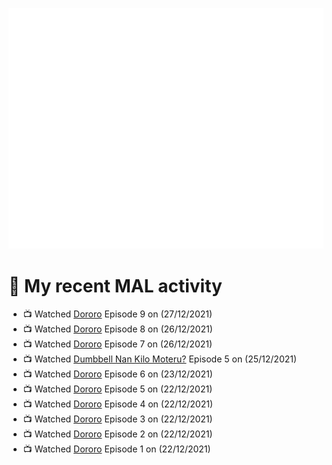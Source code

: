 ![Metrics](https://github.com/noxan-dev/noxan-dev/blob/main/github-metrics.svg)

# 🌸 My recent MAL activity

<!-- MAL_ACTIVITY:start -->

- 📺 Watched [Dororo](https://myanimelist.net/anime/37520) Episode 9 on (27/12/2021)
- 📺 Watched [Dororo](https://myanimelist.net/anime/37520) Episode 8 on (26/12/2021)
- 📺 Watched [Dororo](https://myanimelist.net/anime/37520) Episode 7 on (26/12/2021)
- 📺 Watched [Dumbbell Nan Kilo Moteru?](https://myanimelist.net/anime/39026) Episode 5 on (25/12/2021)
- 📺 Watched [Dororo](https://myanimelist.net/anime/37520) Episode 6 on (23/12/2021)
- 📺 Watched [Dororo](https://myanimelist.net/anime/37520) Episode 5 on (22/12/2021)
- 📺 Watched [Dororo](https://myanimelist.net/anime/37520) Episode 4 on (22/12/2021)
- 📺 Watched [Dororo](https://myanimelist.net/anime/37520) Episode 3 on (22/12/2021)
- 📺 Watched [Dororo](https://myanimelist.net/anime/37520) Episode 2 on (22/12/2021)
- 📺 Watched [Dororo](https://myanimelist.net/anime/37520) Episode 1 on (22/12/2021)

<!-- MAL_ACTIVITY:end -->
